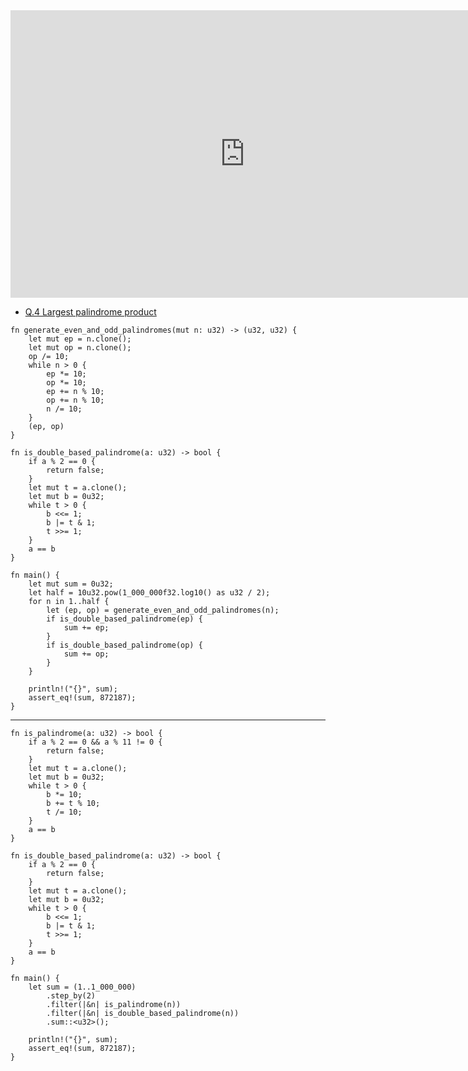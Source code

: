 <html><iframe src="https://docs.google.com/presentation/d/e/2PACX-1vQ0ZtzCE8VwDEPAGp74UYvs71GuC43mFdzIWDhqMGJg4TYY8jKck_IHVSH_TjqBtA-wb-cpyaufDjh6/embed?start=false&loop=false&delayms=60000" frameborder="0" width="750" height="460" allowfullscreen="true" mozallowfullscreen="true" webkitallowfullscreen="true"></iframe></html>

- [Q.4 Largest palindrome product](./e4.md)

```rust,editable
fn generate_even_and_odd_palindromes(mut n: u32) -> (u32, u32) {
    let mut ep = n.clone();
    let mut op = n.clone();
    op /= 10;
    while n > 0 {
        ep *= 10;
        op *= 10;
        ep += n % 10;
        op += n % 10;
        n /= 10;
    }
    (ep, op)
}

fn is_double_based_palindrome(a: u32) -> bool {
    if a % 2 == 0 {
        return false;
    }
    let mut t = a.clone();
    let mut b = 0u32;
    while t > 0 {
        b <<= 1;
        b |= t & 1;
        t >>= 1;
    }
    a == b
}

fn main() {
    let mut sum = 0u32;
    let half = 10u32.pow(1_000_000f32.log10() as u32 / 2);
    for n in 1..half {
        let (ep, op) = generate_even_and_odd_palindromes(n);
        if is_double_based_palindrome(ep) {
            sum += ep;
        }
        if is_double_based_palindrome(op) {
            sum += op;
        }
    }

    println!("{}", sum);
    assert_eq!(sum, 872187);
}
```
---
```rust,editable
fn is_palindrome(a: u32) -> bool {
    if a % 2 == 0 && a % 11 != 0 {
        return false;
    }
    let mut t = a.clone();
    let mut b = 0u32;
    while t > 0 {
        b *= 10;
        b += t % 10;
        t /= 10;
    }
    a == b
}

fn is_double_based_palindrome(a: u32) -> bool {
    if a % 2 == 0 {
        return false;
    }
    let mut t = a.clone();
    let mut b = 0u32;
    while t > 0 {
        b <<= 1;
        b |= t & 1;
        t >>= 1;
    }
    a == b
}

fn main() {
    let sum = (1..1_000_000)
        .step_by(2)
        .filter(|&n| is_palindrome(n))
        .filter(|&n| is_double_based_palindrome(n))
        .sum::<u32>();

    println!("{}", sum);
    assert_eq!(sum, 872187);
}
```
